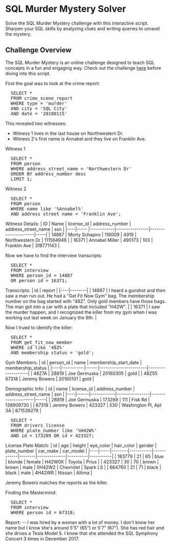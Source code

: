 # SQL Murder Mystery Solver

Solve the SQL Murder Mystery challenge with this interactive script. Sharpen your SQL skills by analyzing clues and writing queries to unravel the mystery.

## Challenge Overview

The SQL Murder Mystery is an online challenge designed to teach SQL concepts in a fun and engaging way. Check out the challenge [here](https://mystery.knightlab.com/) before diving into this script.

First the goal was to look at the crime report:

<pre>
  SELECT *
  FROM crime_scene_report
  WHERE type = 'murder'
  AND city = 'SQL City'
  AND date = '20180115'
</pre>
  
This revealed two witnesses:
*  Witness 1 lives in the last house on Northwestern Dr.
*  Witness 2's first name is Annabel and they live on Franklin Ave.

Witness 1
<pre>
  SELECT *
  FROM person
  WHERE address_street_name = 'Northwestern Dr'
  ORDER BY address_number desc
  LIMIT 1;
</pre>

Witness 2
<pre>
  SELECT *
  FROM person
  WHERE name like '%Annabel%'
  AND address_street_name = 'Franklin Ave';
</pre>

Witness Details:
| ID | Name | license_id | address_number | address_street_name | ssn |
|----|----- |------------|----------------|---------------------|-----|
| 14887 | Morty Schapiro | 118009 | 4919 | Northwestern Dr | 111564949 |
| 16371	| Annabel Miller | 490173 | 103 | Franklin Ave | 318771143 |

Now we have to find the interview transcripts:

<pre>
  SELECT *
  FROM interview
  WHERE person_id = 14887 
  OR person_id = 16371;
</pre>

Transcripts:
| id | report |
|----|--------|
| 14887 | I heard a gunshot and then saw a man run out. He had a "Get Fit Now Gym" bag. The membership number on the bag started with "48Z". Only gold members have those bags. The man got into a car with a plate that included "H42W". |
| 16371 | I saw the murder happen, and I recognized the killer from my gym when I was working out last week on January the 9th. |

Now I trued to identify the killer:
<pre>
  SELECT *
  FROM get_fit_now_member
  WHERE id like '48Z%'
  AND membership_status = 'gold';
</pre>

Gym Members:
| id | person_id | name | membership_start_date | membership_status |
|----|-----------|------|-----------------------|-------------------|
| 48Z7A	| 28819 | Joe Germuska | 20160305 | gold |
| 48Z55	67318 | Jeremy Bowers | 20160101 | gold |

Demographic Info:
| id | name	| license_id | address_number | address_street_name | ssn |
|----|------|------------|----------------|---------------------|-----|
| 28819 | Joe Germuska | 173289 | 111 | Fisk Rd | 138909730 |
| 67318	| Jeremy Bowers |	423327 | 530 | Washington Pl, Apt 3A | 871539279 |

<pre>
  SELECT *
  FROM drivers_license
  WHERE plate_number like '%H42W%'
  AND id = 173289 OR id = 423327;
</pre>

License Plate Match:
| id | age | height	| eye_color |	hair_color | gender | plate_number | car_make | car_model |
|----|-----|--------|-----------|------------|--------|--------------|----------|-----------|
| 183779 | 21	| 65	| blue | blonde	| female | H42W0X | Toyota | Prius |
| 423327 | 30	| 70	| brown | brown | male | 0H42W2 | Chevrolet | Spark LS |
| 664760 | 21 | 71	| black	| black | male | 4H42WR	| Nissan | Altima |

Jeremy Bowers matches the reports as the killer.

Finding the Mastermind:
<pre>
  SELECT *
  FROM interview
  WHERE person_id = 67318;
</pre>

Report:
-- I was hired by a woman with a lot of money. I don't know her name but I know she's around 5'5" (65") or 5'7" (67"). She has red hair and she drives a Tesla Model S. I know that she attended the SQL Symphony Concert 3 times in December 2017. 



